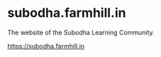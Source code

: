 # subodha.farmhill.in

The website of the Subodha Learning Community.

<https://subodha.farmhill.in>
